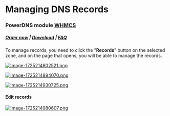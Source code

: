 # Managing DNS Records

### PowerDNS module **[WHMCS](https://puqcloud.com/link.php?id=77)** 

#####  [Order now](https://puqcloud.com/index.php?rp=/store/whmcs-module-powerdns) | [Download](https://download.puqcloud.com/WHMCS/servers/PUQ_WHMCS-PowerDNS/) | [FAQ](https://faq.puqcloud.com/)

To manage records, you need to click the "**Records**" button on the selected zone, and on the page that opens, you will be able to manage the records.

[![image-1725214802521.png](https://doc.puq.info/uploads/images/gallery/2024-09/scaled-1680-/image-1725214802521.png)](https://doc.puq.info/uploads/images/gallery/2024-09/image-1725214802521.png)

[![image-1725214894070.png](https://doc.puq.info/uploads/images/gallery/2024-09/scaled-1680-/image-1725214894070.png)](https://doc.puq.info/uploads/images/gallery/2024-09/image-1725214894070.png)

[![image-1725214930725.png](https://doc.puq.info/uploads/images/gallery/2024-09/scaled-1680-/image-1725214930725.png)](https://doc.puq.info/uploads/images/gallery/2024-09/image-1725214930725.png)

#### Edit records

[![image-1725214980607.png](https://doc.puq.info/uploads/images/gallery/2024-09/scaled-1680-/image-1725214980607.png)](https://doc.puq.info/uploads/images/gallery/2024-09/image-1725214980607.png)